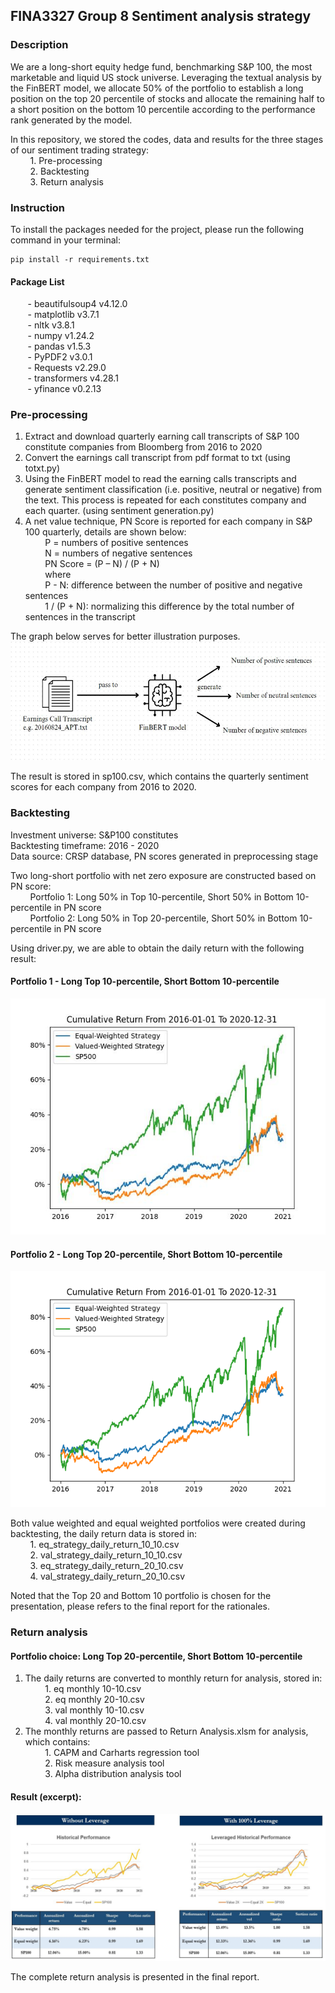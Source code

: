 ## FINA3327 Group 8 Sentiment analysis strategy

### Description
We are a long-short equity hedge fund, benchmarking S&P 100, the most marketable and liquid US stock universe. Leveraging the textual analysis by the FinBERT model, we allocate 50% of the portfolio to establish a long position on the top 20 percentile of stocks and allocate the remaining half to a short position on the bottom 10 percentile according to the performance rank generated by the model.

In this repository, we stored the codes, data and results for the three stages of our sentiment trading strategy:
<br/>&nbsp;&nbsp;&nbsp;&nbsp;&nbsp;&nbsp;&nbsp;&nbsp;1. Pre-processing
<br/>&nbsp;&nbsp;&nbsp;&nbsp;&nbsp;&nbsp;&nbsp;&nbsp;2. Backtesting
<br/>&nbsp;&nbsp;&nbsp;&nbsp;&nbsp;&nbsp;&nbsp;&nbsp;3. Return analysis

### Instruction
To install the packages needed for the project, please run the following command in your terminal:
```
pip install -r requirements.txt
```
#### Package List
&nbsp;&nbsp;&nbsp;&nbsp;&nbsp;&nbsp; - beautifulsoup4 v4.12.0
<br/>&nbsp;&nbsp;&nbsp;&nbsp;&nbsp;&nbsp; - matplotlib v3.7.1
<br/>&nbsp;&nbsp;&nbsp;&nbsp;&nbsp;&nbsp; - nltk v3.8.1
<br/>&nbsp;&nbsp;&nbsp;&nbsp;&nbsp;&nbsp; - numpy v1.24.2
<br/>&nbsp;&nbsp;&nbsp;&nbsp;&nbsp;&nbsp; - pandas v1.5.3
<br/>&nbsp;&nbsp;&nbsp;&nbsp;&nbsp;&nbsp; - PyPDF2 v3.0.1
<br/>&nbsp;&nbsp;&nbsp;&nbsp;&nbsp;&nbsp; - Requests v2.29.0
<br/>&nbsp;&nbsp;&nbsp;&nbsp;&nbsp;&nbsp; - transformers v4.28.1
<br/>&nbsp;&nbsp;&nbsp;&nbsp;&nbsp;&nbsp; - yfinance v0.2.13

### Pre-processing
1. Extract and download quarterly earning call transcripts of S&P 100 constitute companies from Bloomberg from 2016 to 2020
2. Convert the earnings call transcript from pdf format to txt (using totxt.py)
3. Using the FinBERT model to read the earning calls transcripts and generate sentiment classification (i.e. positive, neutral or negative) from the text. This process is repeated for each constitutes company and each quarter. (using sentiment generation.py)
4. A net value technique, PN Score is reported for each company in S&P 100 quarterly, details are shown below:
<br/>&nbsp;&nbsp;&nbsp;&nbsp;&nbsp;&nbsp;&nbsp;&nbsp;P = numbers of positive sentences 
<br/>&nbsp;&nbsp;&nbsp;&nbsp;&nbsp;&nbsp;&nbsp;&nbsp;N = numbers of negative sentences 
<br/>&nbsp;&nbsp;&nbsp;&nbsp;&nbsp;&nbsp;&nbsp;&nbsp;PN Score = (P – N) / (P + N) 
<br/>&nbsp;&nbsp;&nbsp;&nbsp;&nbsp;&nbsp;&nbsp;&nbsp;where
<br/>&nbsp;&nbsp;&nbsp;&nbsp;&nbsp;&nbsp;&nbsp;&nbsp;P - N: difference between the number of positive and negative sentences
<br/>&nbsp;&nbsp;&nbsp;&nbsp;&nbsp;&nbsp;&nbsp;&nbsp;1 / (P + N): normalizing this difference by the total number of sentences in the transcript 

The graph below serves for better illustration purposes. 
<br/><img src="https://github.com/foryaw/sentiment-trading/blob/master/image/sentiment.JPG" width="550" height="190">

The result is stored in sp100.csv, which contains the quarterly sentiment scores for each company from 2016 to 2020.

### Backtesting
Investment universe: S&P100 constitutes
<br/>Backtesting timeframe: 2016 - 2020
<br/>Data source: CRSP database, PN scores generated in preprocessing stage

Two long-short portfolio with net zero exposure are constructed based on PN score:
<br/>&nbsp;&nbsp;&nbsp;&nbsp;&nbsp;&nbsp;&nbsp;&nbsp;Portfolio 1: Long 50% in Top 10-percentile, Short 50% in Bottom 10-percentile in PN score
<br/>&nbsp;&nbsp;&nbsp;&nbsp;&nbsp;&nbsp;&nbsp;&nbsp;Portfolio 2: Long 50% in Top 20-percentile, Short 50% in Bottom 10-percentile in PN score

Using driver.py, we are able to obtain the daily return with the following result:
#### Portfolio 1 - Long Top 10-percentile, Short Bottom 10-percentile
<img src=https://github.com/foryaw/sentiment-trading/blob/master/2.%20backtesting/crsp_result_10_10.jpg>

#### Portfolio 2 - Long Top 20-percentile, Short Bottom 10-percentile
<img src=https://github.com/foryaw/sentiment-trading/blob/master/2.%20backtesting/crsp_result_20_10.jpg>

Both value weighted and equal weighted portfolios were created during backtesting, the daily return data is stored in:
<br/>&nbsp;&nbsp;&nbsp;&nbsp;&nbsp;&nbsp;&nbsp;&nbsp;1. eq_strategy_daily_return_10_10.csv
<br/>&nbsp;&nbsp;&nbsp;&nbsp;&nbsp;&nbsp;&nbsp;&nbsp;2. val_strategy_daily_return_10_10.csv
<br/>&nbsp;&nbsp;&nbsp;&nbsp;&nbsp;&nbsp;&nbsp;&nbsp;3. eq_strategy_daily_return_20_10.csv
<br/>&nbsp;&nbsp;&nbsp;&nbsp;&nbsp;&nbsp;&nbsp;&nbsp;4. val_strategy_daily_return_20_10.csv


Noted that the Top 20 and Bottom 10 portfolio is chosen for the presentation, please refers to the final report for the rationales.


### Return analysis
#### Portfolio choice: Long Top 20-percentile, Short Bottom 10-percentile

1. The daily returns are converted to monthly return for analysis, stored in: 
<br/>&nbsp;&nbsp;&nbsp;&nbsp;&nbsp;&nbsp;&nbsp;&nbsp;1. eq monthly 10-10.csv
<br/>&nbsp;&nbsp;&nbsp;&nbsp;&nbsp;&nbsp;&nbsp;&nbsp;2. eq monthly 20-10.csv
<br/>&nbsp;&nbsp;&nbsp;&nbsp;&nbsp;&nbsp;&nbsp;&nbsp;3. val monthly 10-10.csv
<br/>&nbsp;&nbsp;&nbsp;&nbsp;&nbsp;&nbsp;&nbsp;&nbsp;4. val monthly 20-10.csv
2. The monthly returns are passed to Return Analysis.xlsm for analysis, which contains:
<br/>&nbsp;&nbsp;&nbsp;&nbsp;&nbsp;&nbsp;&nbsp;&nbsp;1. CAPM and Carharts regression tool
<br/>&nbsp;&nbsp;&nbsp;&nbsp;&nbsp;&nbsp;&nbsp;&nbsp;2. Risk measure analysis tool
<br/>&nbsp;&nbsp;&nbsp;&nbsp;&nbsp;&nbsp;&nbsp;&nbsp;3. Alpha distribution analysis tool
#### Result (excerpt):
<img src=https://github.com/foryaw/sentiment-trading/blob/master/image/analysis.JPG>

The complete return analysis is presented in the final report.





